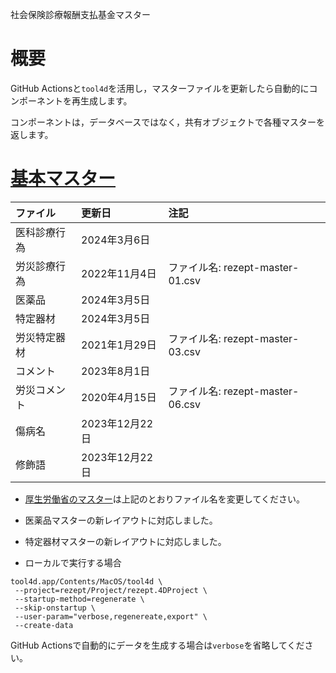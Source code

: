 社会保険診療報酬支払基金マスター

# 概要

GitHub Actionsと`tool4d`を活用し，マスターファイルを更新したら自動的にコンポーネントを再生成します。

コンポーネントは，データベースではなく，共有オブジェクトで各種マスターを返します。

# [基本マスター](https://www.ssk.or.jp/seikyushiharai/tensuhyo/kihonmasta/index.html)

|ファイル|更新日|注記|
|:-|:-|:-|
|医科診療行為|2024年3月6日||
|労災診療行為|2022年11月4日|ファイル名: rezept-master-01.csv|
|医薬品|2024年3月5日||
|特定器材|2024年3月5日||
|労災特定器材|2021年1月29日|ファイル名: rezept-master-03.csv|
|コメント|2023年8月1日||
|労災コメント|2020年4月15日|ファイル名: rezept-master-06.csv|
|傷病名|2023年12月22日||
|修飾語|2023年12月22日||

* [厚生労働省のマスター](https://www.mhlw.go.jp/stf/seisakunitsuite/bunya/koyou_roudou/roudoukijun/rousai/rezeptsystem/index.html)は上記のとおりファイル名を変更してください。
* 医薬品マスターの新レイアウトに対応しました。
* 特定器材マスターの新レイアウトに対応しました。

* ローカルで実行する場合

```
tool4d.app/Contents/MacOS/tool4d \
 --project=rezept/Project/rezept.4DProject \
 --startup-method=regenerate \
 --skip-onstartup \
 --user-param="verbose,regenereate,export" \
 --create-data
```

GitHub Actionsで自動的にデータを生成する場合は`verbose`を省略してください。
